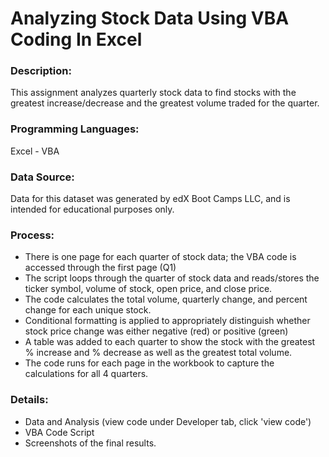 # Analyzing Stock Data Using VBA Coding In Excel

### Description:

This assignment analyzes quarterly stock data to find stocks with the greatest increase/decrease and the greatest volume traded for the quarter. 

### Programming Languages: 
Excel - VBA

### Data Source:
Data for this dataset was generated by edX Boot Camps LLC, and is intended for educational purposes only.

### Process:

- There is one page for each quarter of stock data; the VBA code is accessed through the first page (Q1)
- The script loops through the quarter of stock data and reads/stores the ticker symbol, volume of stock, open price, and close price.
- The code calculates the total volume, quarterly change, and percent change for each unique stock.
- Conditional formatting is applied to appropriately distinguish whether stock price change was either negative (red) or positive (green)
- A table was added to each quarter to show the stock with the greatest % increase and % decrease as well as the greatest total volume.
- The code runs for each page in the workbook to capture the calculations for all 4 quarters.

### Details:
- Data and Analysis (view code under Developer tab, click 'view code')
- VBA Code Script
- Screenshots of the final results.
